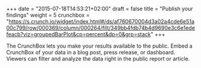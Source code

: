 +++
date = "2015-07-18T14:53:21+02:00"
draft = false
title = "Publish your findings"
weight = 5
crunchbox = "https://s.crunch.io/widget/index.html#/ds/af760670004d3a02a4cde6e51a00c799/row/000369/column/000264/filt/349bb4fdb74b4d9690e3c6e1edefeacb?viz=groupedBarPlot&cp=percent&dp=0&grp=stack"
+++

The CrunchBox lets you make your results available to the public. Embed a CrunchBox of your data in a blog post, press release, or dashboard. Viewers can filter and analyze the data right in the public report or article.
